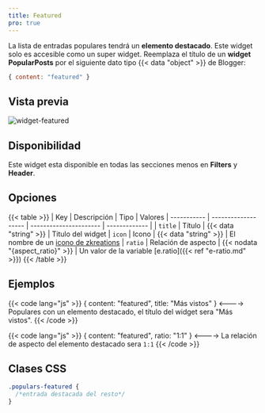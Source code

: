 ```yaml
---
title: Featured
pro: true
---
```


La lista de entradas populares tendrá un **elemento destacado**. Este widget solo es accesible como un super widget. Reemplaza el título de un **widget PopularPosts** por el siguiente dato tipo {{< data "object" >}} de Blogger:

```js
{ content: "featured" }
```

## Vista previa

![widget-featured](/images/widgets/featured.png)


## Disponibilidad

Este widget esta disponible en todas las secciones menos en **Filters** y **Header**.


## Opciones

{{< table >}}
| Key         | Descripción         | Tipo                   | Valores
| ----------- | ------------------- | ---------------------- | ------------- |
| `title`     | Título              | {{< data "string" >}}  | Titulo del widget
| `icon`      | Icono               | {{< data "string" >}}  | El nombre de un [icono de zkreations](#icons)
| `ratio`     | Relación de aspecto | {{< nodata "{aspect_ratio}" >}} | Un valor de la variable [e.ratio]({{< ref "e-ratio.md" >}})
{{< /table >}}


## Ejemplos

{{< code lang="js" >}}
{ content: "featured", title: "Más vistos" }
<---->
Populares con un elemento destacado, el título del widget sera "Más vistos".
{{< /code >}}

{{< code lang="js" >}}
{ content: "featured", ratio: "1:1" }
<---->
La relación de aspecto del elemento destacado sera `1:1`
{{< /code >}}


## Clases CSS

```css
.populars-featured {
  /*entrada destacada del resto*/
}
```
